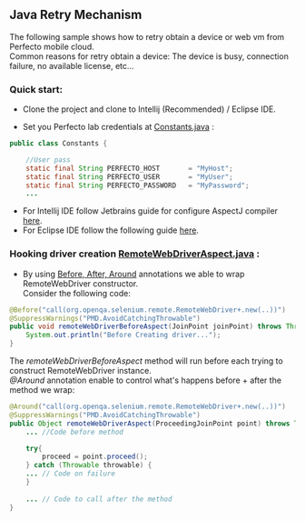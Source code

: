 ## Java Retry Mechanism

The following sample shows how to retry obtain a device or web vm from Perfecto mobile cloud.<br/>
Common reasons for retry obtain a device: The device is busy, connection failure, no available license, etc... 

### Quick start: 

- Clone the project and clone to Intellij (Recommended) / Eclipse IDE. 

- Set you Perfecto lab credentials at [Constants.java](src/test/java/Constants.java) : 

```Java 
public class Constants {

    //User pass
    static final String PERFECTO_HOST       = "MyHost";
    static final String PERFECTO_USER       = "MyUser";
    static final String PERFECTO_PASSWORD   = "MyPassword";
    ... 
```

- For Intellij IDE follow Jetbrains guide for configure AspectJ compiler [here](https://www.jetbrains.com/help/idea/2016.3/aspectj.html). 
- For Eclipse IDE follow the following guide [here](http://www.eclipse.org/aspectj/). 

### Hooking driver creation [RemoteWebDriverAspect.java](src/test/java/RemoteWebDriverAspect.java) : 
- By using [Before, After, Around](https://eclipse.org/aspectj/doc/next/progguide/semantics-advice.html) annotations we able to wrap RemoteWebDriver constructor. <br/>
Consider the following code: <br/>
```Java 
@Before("call(org.openqa.selenium.remote.RemoteWebDriver+.new(..))")
@SuppressWarnings("PMD.AvoidCatchingThrowable")
public void remoteWebDriverBeforeAspect(JoinPoint joinPoint) throws Throwable {
    System.out.println("Before Creating driver...");
}
```
The *remoteWebDriverBeforeAspect* method will run before each trying to construct RemoteWebDriver instance. <br/> 
*@Around* annotation enable to control what's happens before + after the method we wrap: <br/>
```Java 
@Around("call(org.openqa.selenium.remote.RemoteWebDriver+.new(..))")
@SuppressWarnings("PMD.AvoidCatchingThrowable")
public Object remoteWebDriverAspect(ProceedingJoinPoint point) throws Throwable {
    ... //Code before method 

    try{
        proceed = point.proceed();
    } catch (Throwable throwable) {
    ... // Code on failure 
    }
    
    ... // Code to call after the method 
}
```
